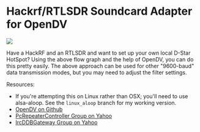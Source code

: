 # Hackrf/RTLSDR Soundcard Adapter for OpenDV

![](http://coddingtonbear-public.s3.amazonaws.com/github/grc-hackrf-rtlsdr-opendv-soundcard-adapter/rendered_block_diagram.png)

Have a HackRF and an RTLSDR and want to set up your own local D-Star HotSpot? Using the above flow graph and the help of OpenDV, you can do this pretty easily.  The above approach can be used for other "9600-baud" data transmission modes, but you may need to adjust the filter settings.

Resources:

* If you're attempting this on Linux rather than OSX; you'll need to use alsa-aloop.  See the `linux_aloop` branch for my working version.
* [OpenDV on Github](https://github.com/dl5di/OpenDV)
* [PcRepeaterController Group on Yahoo](https://groups.yahoo.com/neo/groups/pcrepeatercontroller/info)
* [IrcDDBGateway Group on Yahoo](https://groups.yahoo.com/neo/groups/ircDDBGateway/info)

